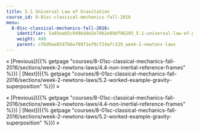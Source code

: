 ```yaml
---
title: 5.1 Universal Law of Gravitation
course_id: 8-01sc-classical-mechanics-fall-2016
menu:
  8-01sc-classical-mechanics-fall-2016:
    identifier: 5a03ea05c9496dde2e74b2e89df96295_5.1-universal-law-of-gravitation
    weight: 440
    parent: cf6d9ae85d7b6e788f1e70cf24afc329_week-2-newtons-laws
---
```

« [Previous]({{% getpage "courses/8-01sc-classical-mechanics-fall-2016/sections/week-2-newtons-laws/4.4-non-inertial-reference-frames" %}}) | [Next]({{% getpage "courses/8-01sc-classical-mechanics-fall-2016/sections/week-2-newtons-laws/5.2-worked-example-gravity-superposition" %}}) »

« [Previous]({{% getpage "courses/8-01sc-classical-mechanics-fall-2016/sections/week-2-newtons-laws/4.4-non-inertial-reference-frames" %}}) | [Next]({{% getpage "courses/8-01sc-classical-mechanics-fall-2016/sections/week-2-newtons-laws/5.2-worked-example-gravity-superposition" %}}) »